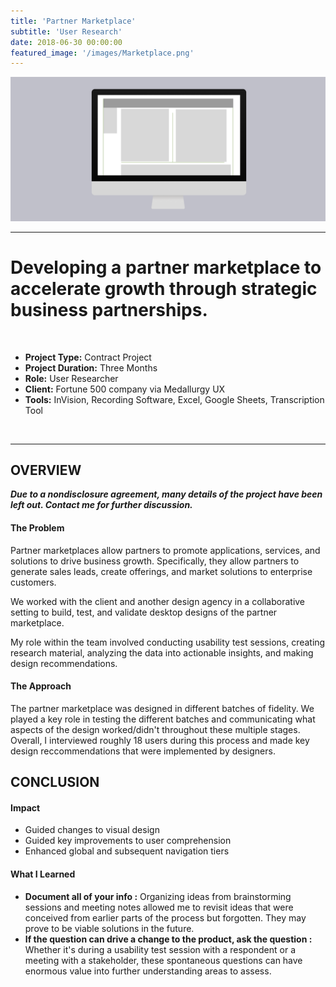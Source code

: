 ```yaml
---
title: 'Partner Marketplace'
subtitle: 'User Research'
date: 2018-06-30 00:00:00
featured_image: '/images/Marketplace.png'
---
```


![](/images/Marketplace.png)

---

# Developing a partner marketplace to accelerate growth through strategic business partnerships.
<br>

* **Project Type:** Contract Project
* **Project Duration:** Three Months
* **Role:** User Researcher
* **Client:** Fortune 500 company via Medallurgy UX
* **Tools:** InVision, Recording Software, Excel, Google Sheets, Transcription Tool
<br>

---


## OVERVIEW

**_Due to a nondisclosure agreement, many details of the project have been left out. Contact me for further discussion._**


#### The Problem 
Partner marketplaces allow partners to promote applications, services, and solutions to drive business growth. Specifically, they allow partners to generate sales leads, create offerings, and market solutions to enterprise customers.


We worked with the client and another design agency in a collaborative setting to build, test, and validate desktop designs of the partner marketplace. 


My role within the team involved conducting usability test sessions, creating research material, analyzing the data into actionable insights, and making design recommendations.


#### The Approach

The partner marketplace was designed in different batches of fidelity. We played a key role in testing the different batches and communicating what aspects of the design worked/didn't throughout these multiple stages. Overall, I interviewed roughly 18 users during this process and made key design reccommendations that were implemented by designers. 


## CONCLUSION

#### Impact

* Guided changes to visual design
* Guided key improvements to user comprehension
* Enhanced global and subsequent navigation tiers 


#### What I Learned

* **Document all of your info :** Organizing ideas from brainstorming sessions and meeting notes allowed me to revisit ideas that were conceived from earlier parts of the process but forgotten. They may prove to be viable solutions in the future. 
* **If the question can drive a change to the product, ask the question :** Whether it's during a usability test session with a respondent or a meeting with a stakeholder, these spontaneous questions can have enormous value into further understanding areas to assess.

